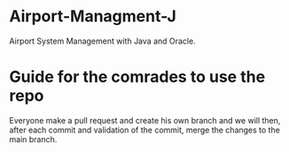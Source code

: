 # Airport-Managment-J
Airport System Management with Java and Oracle.

# Guide for the comrades to use the repo
Everyone make a pull request and create his own branch and we will then, after each commit and validation of the commit, merge the changes to the main branch.

